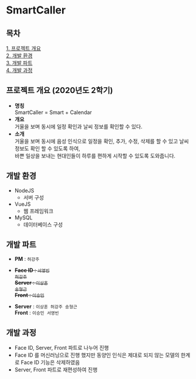 # SmartCaller

## 목차
[1. 프로젝트 개요](#프로젝트-개요)<br>
[2. 개발 환경](#개발-환경)<br>
[3. 개발 파트](#개발-파트)<br>
[4. 개발 과정](#개발-과정)<br>

## 프로젝트 개요 (2020년도 2학기)</a>
- **명칭**<br>
  SmartCaller = Smart + Calendar
- **개요**<br>
  거울을 보며 동시에 일정 확인과 날씨 정보를 확인할 수 있다.
- **소개**<br>
  거울을 보며 동시에 음성 인식으로 일정을 확인, 추가, 수정, 삭제를 할 수 있고 날씨 정보도 확인 할 수 있도록 하여, <br>
  바쁜 일상을 보내는 현대인들이 하루를 편하게 시작할 수 있도록 도와줍니다. 
## 개발 환경
- NodeJS
  - 서버 구성
- VueJS
  - 웹 프레임워크
- MySQL
  - 데이터베이스 구성

## 개발 파트
- **PM** : <code>허강주</code>
- <del>**Face ID** : <code>서영빈 허강주</code></del><br>
  <del>**Server** : <code>이상훈 송형근</code></del><br>
  <del>**Front** : <code>이승민</code></del><br>

- **Server** : <code>이상훈 허강주 송형근</code><br>
  **Front** : <code>이승민 서영빈</code>

## 개발 과정
- Face ID, Server, Front 파트로 나누어 진행
- Face ID 를 머신러닝으로 진행 했지만 동양인 인식은 제대로 되지 않는 모델의 한계로 Face ID 기능은 삭제하였음
- Server, Front 파트로 재편성하여 진행

